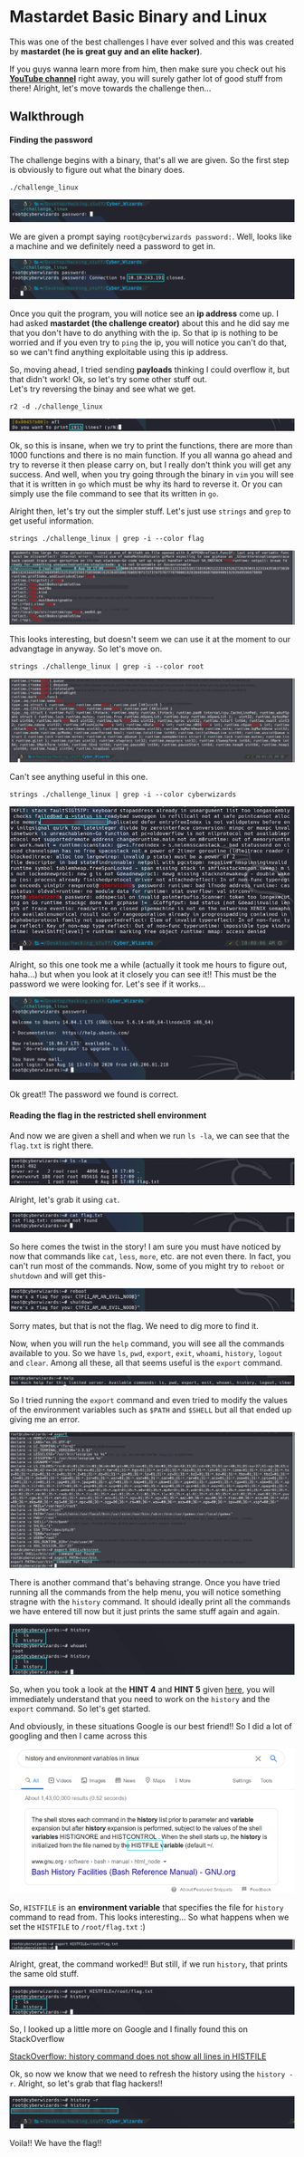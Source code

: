 # Mastardet Basic Binary and Linux

This was one of the best challenges I have ever solved and this was created by **mastardet (he is great guy and an elite hacker)**. 

If you guys wanna learn more from him, then make sure you check out his [**YouTube channel**](https://www.youtube.com/channel/UC66idcoWzeZ_AsTnYr3L37g/featured) right away, you will surely gather lot of good stuff from there! Alright, let's move towards the challenge then...

## Walkthrough

#### Finding the password

The challenge begins with a binary, that's all we are given. So the first step is obviously to figure out what the binary does.

```
./challenge_linux
```

![password_prompt](https://github.com/WhiteDragon251/cyber_wizards_CTF/raw/master/images/password_prompt.png)

We are given a prompt saying `root@cyberwizards password:`. Well, looks like a machine and we definitely need a password to get in. 

![ip address](https://github.com/WhiteDragon251/cyber_wizards_CTF/raw/master/images/ip_address.png)

Once you quit the program, you will notice see an **ip address** come up. I had asked **mastardet (the challenge creator)** about this and he did say me that you don't have to do anything with the ip. So that ip is nothing to be worried and if you even try to `ping` the ip, you will notice you can't do that, so we can't find anything exploitable using this ip address.

So, moving ahead, I tried sending **payloads** thinking I could overflow it, but that didn't work! Ok, so let's try some other stuff out.<br>
Let's try reversing the binay and see what we get.

```
r2 -d ./challenge_linux
```

![radare2](https://github.com/WhiteDragon251/cyber_wizards_CTF/raw/master/images/radare2.png)

Ok, so this is insane, when we try to print the functions, there are more than 1000 functions and there is no main function. If you all wanna go ahead and try to reverse it then please carry on, but I really don't think you will get any success. And well, when you try going through the binary in `vim` you will see that it is written in `go` which must be why its hard to reverse it. Or you can simply use the file command to see that its written in `go`.

Alright then, let's try out the simpler stuff. Let's just use `strings` and `grep` to get useful information.

```
strings ./challenge_linux | grep -i --color flag
```

![flag_grep](https://github.com/WhiteDragon251/cyber_wizards_CTF/raw/master/images/flag_grep.png)

This looks interesting, but doesn't seem we can use it at the moment to our advangtage in anyway. So let's move on.

```
strings ./challenge_linux | grep -i --color root
```

![flag_grep](https://github.com/WhiteDragon251/cyber_wizards_CTF/raw/master/images/root_grep.png)

Can't see anything useful in this one.

```
strings ./challenge_linux | grep -i --color cyberwizards
```

![flag_grep](https://github.com/WhiteDragon251/cyber_wizards_CTF/raw/master/images/cyberwizards_grep.png)

Alright, so this one took me a while (actually it took me hours to figure out, haha...) but when you look at it closely you can see it!! This must be the password we were looking for. Let's see if it works...

![Machine_promt](https://github.com/WhiteDragon251/cyber_wizards_CTF/raw/master/images/machine_prompt.png)

Ok great!! The password we found is correct. 

#### Reading the flag in the restricted shell environment

And now we are given a shell and when we run `ls -la`, we can see that the `flag.txt` is right there. 

![ls la](https://github.com/WhiteDragon251/cyber_wizards_CTF/raw/master/images/ls_la.png)

Alright, let's grab it using `cat`.

![cat_error](https://github.com/WhiteDragon251/cyber_wizards_CTF/raw/master/images/cat_error.png)

So here comes the twist in the story! I am sure you must have noticed by now that commands like `cat`, `less`, `more`, etc. are not even there. In fact, you can't run most of the commands. Now, some of you might try to `reboot` or `shutdown` and will get this-

![shut_reboot_flag](https://github.com/WhiteDragon251/cyber_wizards_CTF/raw/master/images/shut_reboot_flag.png)

Sorry mates, but that is not the flag. We need to dig more to find it.

Now, when you will run the `help` command, you will see all the commands available to you. So we have `ls`, `pwd`, `export`, `exit`, `whoami`, `history`, `logout` and `clear`. Among all these, all that seems useful is the `export` command.

![help_command](https://github.com/WhiteDragon251/cyber_wizards_CTF/raw/master/images/help_command.png)

So I tried running the `export` command and even tried to modify the values of the environment variables such as `$PATH` and `$SHELL` but all that ended up giving me an error.

![export_error](https://github.com/WhiteDragon251/cyber_wizards_CTF/raw/master/images/export_error.png)

There is another command that's behaving strange. Once you have tried running all the commands from the help menu, you will notice something stragne with the `history` command. It should ideally print all the commands we have entered till now but it just prints the same stuff again and again.

![weird history](https://github.com/WhiteDragon251/cyber_wizards_CTF/raw/master/images/weird_history.png)

So, when you took a look at the **HINT 4** and **HINT 5** given [here](https://whitedragon251.github.io/cyber_wizards_CTF/), you will immediately understand that you need to work on the `history` and the `export` command. So let's get started.

And obviously, in these situations Google is our best friend!! So I did a lot of googling and then I came across this

![Googling](https://github.com/WhiteDragon251/cyber_wizards_CTF/raw/master/images/Finding%20What%20to%20do.png)

So, `HISTFILE` is an **environment variable** that specifies the file for `history` command to read from. This looks interesting... So what happens when we set the `HISTFILE` to `/root/flag.txt` :)

![HISTFILE](https://github.com/WhiteDragon251/cyber_wizards_CTF/raw/master/images/HISTFILE.png)

Alright, great, the command worked!! But still, if we run `history`, that prints the same old stuff.

![history_fail](https://github.com/WhiteDragon251/cyber_wizards_CTF/raw/master/images/history_not_working.png)

So, I looked up a little more on Google and I finally found this on StackOverflow

[StackOverflow: history command does not show all lines in HISTFILE](https://unix.stackexchange.com/questions/549450/history-command-does-not-show-all-lines-in-histfile)

Ok, so now we know that we need to refresh the history using the `history -r`. Alright, so let's grab that flag hackers!!

![Flag](https://github.com/WhiteDragon251/cyber_wizards_CTF/raw/master/images/flag.png)

Voila!! We have the flag!!
